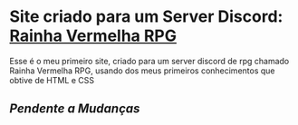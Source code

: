 # Site criado para um Server Discord: [Rainha Vermelha RPG](https://discord.gg/MMHUtREtT4)

Esse é o meu primeiro site, criado para um server discord de rpg chamado Rainha Vermelha RPG, usando dos meus primeiros conhecimentos que obtive de HTML e CSS

## *Pendente a Mudanças*
